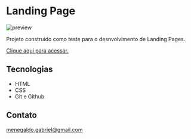 # Landing Page

![preview](./.github/preview.png)

Projeto construido como teste para o desnvolvimento de Landing Pages.

[Clique aqui para acessar.](https://gabrielmenegaldo.github.io/)

## Tecnologias

- HTML
- CSS
- Git e Github

## Contato
menegaldo.gabriel@gmail.com